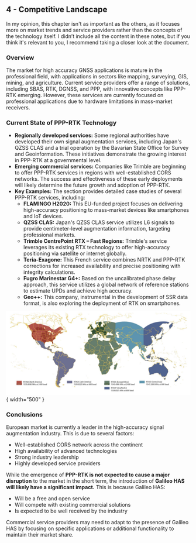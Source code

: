 ## 4 - Competitive Landscape

In my opinion, this chapter isn't as important as the others, as it focuses more on market trends and service providers rather than the concepts of the technology itself. I didn’t include all the content in these notes, but if you think it's relevant to you, I recommend taking a closer look at the document.

### Overview

The market for high accuracy GNSS applications is mature in the professional field, with applications in sectors like mapping, surveying, GIS, mining, and agriculture. Current service providers offer a range of solutions, including SBAS, RTK, DGNSS, and PPP, with innovative concepts like PPP-RTK emerging. However, these services are currently focused on professional applications due to hardware limitations in mass-market receivers.

### Current State of PPP-RTK Technology

* **Regionally developed services:** Some regional authorities have developed their own signal augmentation services, including Japan's QZSS CLAS and a trial operation by the Bavarian State Office for Survey and Geoinformation. These initiatives demonstrate the growing interest in PPP-RTK at a governmental level.
* **Emerging commercial services:** Companies like Trimble are beginning to offer PPP-RTK services in regions with well-established CORS networks. The success and effectiveness of these early deployments will likely determine the future growth and adoption of PPP-RTK.
* **Key Examples:** The section provides detailed case studies of several PPP-RTK services, including:
  * **FLAMINGO H2020:** This EU-funded project focuses on delivering high-accuracy positioning to mass-market devices like smartphones and IoT devices.
  * **QZSS CLAS:** Japan's QZSS CLAS service utilizes L6 signals to provide centimeter-level augmentation information, targeting professional markets.
  * **Trimble CentrePoint RTX – Fast Regions:** Trimble's service leverages its existing RTX technology to offer high-accuracy positioning via satellite or internet globally.
  * **Teria-Exagone:** This French service combines NRTK and PPP-RTK corrections for increased availability and precise positioning with integrity calculations.
  * **Fugro Marinestar G4+:** Based on the uncalibrated phase delay approach, this service utilizes a global network of reference stations to estimate UPDs and achieve high accuracy.
  * **Geo++:** This company, instrumental in the development of SSR data format, is also exploring the deployment of RTK on smartphones.

![Trimble RTX Satellite Broadcast Frequency Coverage Map](../../../images/RTX-coverage.png){ width="500" }

### Conclusions

European market is currently a leader in the high-accuracy signal augmentation industry. This is due to several factors:

* Well-established CORS network across the continent
* High availability of advanced technologies
* Strong industry leadership
* Highly developed service providers

While the emergence of **PPP-RTK is not expected to cause a major disruption** to the market in the short term, the introduction of **Galileo HAS will likely have a significant impact.** This is because Galileo HAS:

* Will be a free and open service
* Will compete with existing commercial solutions
* Is expected to be well received by the industry

Commercial service providers may need to adapt to the presence of Galileo HAS by focusing on specific applications or additional functionality to maintain their market share.
